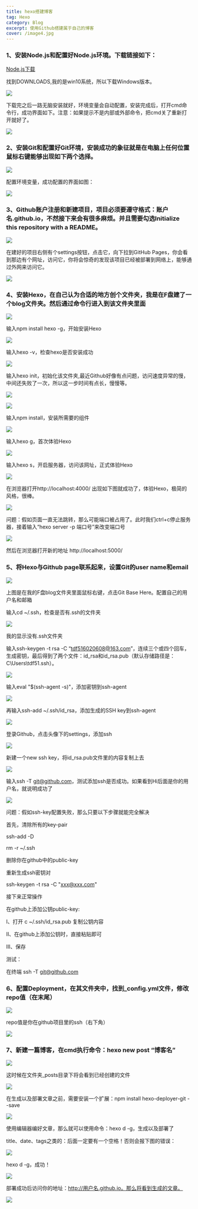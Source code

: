 ```yaml
---
title: hexo搭建博客
tag: Hexo
category: Blog
excerpt: 使用Github搭建属于自己的博客
cover: /image4.jpg
---
```

### **1、安装Node.js和配置好Node.js环境。下载链接如下：**
[Node.js下载](https://nodejs.org/zh-cn/download/)

找到DOWNLOADS,我的是win10系统，所以下载Windows版本。

![](/establish-blog-resource/image1.jpg)

下载完之后一路无脑安装就好，环境变量会自动配置，安装完成后，打开cmd命令行，成功界面如下。注意：如果提示不是内部或外部命令，把cmd关了重新打开就好了。

![](/establish-blog-resource/image2.jpg)

### **2、安装Git和配置好Git环境，安装成功的象征就是在电脑上任何位置鼠标右键能够出现如下两个选择。**

![](/establish-blog-resource/image3.jpg)

配置环境变量，成功配置的界面如图：

![](/establish-blog-resource/image4.jpg)

### **3、Github账户注册和新建项目，项目必须要遵守格式：账户名.github.io，不然接下来会有很多麻烦。并且需要勾选Initialize this repository with a README。**

![](/establish-blog-resource/image5.jpg)

在建好的项目右侧有个settings按钮，点击它，向下拉到GitHub Pages，你会看到那边有个网址，访问它，你将会惊奇的发现该项目已经被部署到网络上，能够通过外网来访问它。

![](/establish-blog-resource/image6.jpg)

### **4、安装Hexo，在自己认为合适的地方创个文件夹，我是在F盘建了一个blog文件夹。然后通过命令行进入到该文件夹里面**

![](/establish-blog-resource/image7.jpg)

输入npm install hexo -g，开始安装Hexo

![](/establish-blog-resource/image8.jpg)

输入hexo -v，检查hexo是否安装成功

![](/establish-blog-resource/image9.jpg)

输入hexo init，初始化该文件夹,最近Github好像有点问题，访问速度异常的慢，中间还失败了一次，所以这一步时间有点长，慢慢等。

![](/establish-blog-resource/image10.jpg)

![](/establish-blog-resource/image11.jpg)

输入npm install，安装所需要的组件

![](/establish-blog-resource/image12.jpg)

输入hexo g，首次体验Hexo

![](/establish-blog-resource/image13.jpg)

输入hexo s，开启服务器，访问该网址，正式体验Hexo

![](/establish-blog-resource/image14.jpg)

在浏览器打开http://localhost:4000/ 出现如下图就成功了，体验Hexo，极简的风格，很棒。

![](/establish-blog-resource/image15.jpg)

问题：假如页面一直无法跳转，那么可能端口被占用了。此时我们ctrl+c停止服务器，接着输入“hexo server -p 端口号”来改变端口号

![](/establish-blog-resource/image16.jpg)

然后在浏览器打开新的地址 http://localhost:5000/

### **5、将Hexo与Github page联系起来，设置Git的user name和email**

![](/establish-blog-resource/image17.jpg)

上图是在我的F盘blog文件夹里面鼠标右键，点击Git Base Here。配置自己的用户名和邮箱

输入cd ~/.ssh，检查是否有.ssh的文件夹

![](/establish-blog-resource/image18.jpg)

我的显示没有.ssh文件夹

输入ssh-keygen -t rsa -C “tdf516020608@163.com”，连续三个或四个回车，生成密钥，最后得到了两个文件：id_rsa和id_rsa.pub（默认存储路径是：C\Users\tdf51\.ssh）。

![](/establish-blog-resource/image19.jpg)

输入eval "$(ssh-agent -s)"，添加密钥到ssh-agent

![](/establish-blog-resource/image20.jpg)

再输入ssh-add ~/.ssh/id_rsa，添加生成的SSH key到ssh-agent

![](/establish-blog-resource/image21.jpg)

登录Github，点击头像下的settings，添加ssh

![](/establish-blog-resource/image22.jpg)

新建一个new ssh key，将id_rsa.pub文件里的内容复制上去

![](/establish-blog-resource/image23.jpg)

输入ssh -T git@github.com，测试添加ssh是否成功。如果看到Hi后面是你的用户名，就说明成功了

![](/establish-blog-resource/image24.jpg)

问题：假如ssh-key配置失败，那么只要以下步骤就能完全解决

首先，清除所有的key-pair

ssh-add -D

rm -r ~/.ssh

删除你在github中的public-key

重新生成ssh密钥对

ssh-keygen -t rsa -C "xxx@xxx.com"

接下来正常操作

在github上添加公钥public-key:

Ⅰ、打开 c ~/.ssh/id_rsa.pub 复制公钥内容

Ⅱ、在github上添加公钥时，直接粘贴即可

Ⅲ、保存

测试：

在终端 ssh -T git@github.com

### **6、配置Deployment，在其文件夹中，找到_config.yml文件，修改repo值（在末尾）**

![](/establish-blog-resource/image25.jpg)

repo值是你在github项目里的ssh（右下角）

![](/establish-blog-resource/image26.jpg)

### **7、新建一篇博客，在cmd执行命令：hexo new post “博客名”**

![](/establish-blog-resource/image27.jpg)

这时候在文件夹_posts目录下将会看到已经创建的文件

![](/establish-blog-resource/image28.jpg)

在生成以及部署文章之前，需要安装一个扩展：npm install hexo-deployer-git --save

![](/establish-blog-resource/image29.jpg)

使用编辑器编好文章，那么就可以使用命令：hexo d -g，生成以及部署了

title、date、tags之类的：后面一定要有一个空格！否则会报下图的错误：

![](/establish-blog-resource/image30.jpg)

hexo d -g，成功！

![](/establish-blog-resource/image31.jpg)

部署成功后访问你的地址：http://用户名.github.io。那么将看到生成的文章。

![](/establish-blog-resource/image31.jpg)